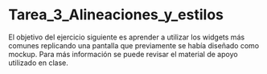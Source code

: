 # Tarea_3_Alineaciones_y_estilos
El objetivo del ejercicio siguiente es aprender a utilizar los widgets más comunes replicando una pantalla que previamente se había diseñado como mockup. Para más información se puede revisar el material de apoyo utilizado en clase.
